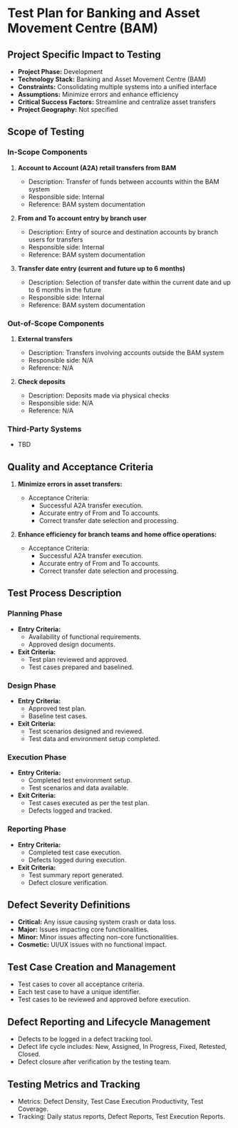 # Test Plan for Banking and Asset Movement Centre (BAM)

## Project Specific Impact to Testing

- **Project Phase:** Development
- **Technology Stack:** Banking and Asset Movement Centre (BAM)
- **Constraints:** Consolidating multiple systems into a unified interface
- **Assumptions:** Minimize errors and enhance efficiency
- **Critical Success Factors:** Streamline and centralize asset transfers
- **Project Geography:** Not specified

## Scope of Testing

### In-Scope Components

1. **Account to Account (A2A) retail transfers from BAM**
   - Description: Transfer of funds between accounts within the BAM system
   - Responsible side: Internal
   - Reference: BAM system documentation

2. **From and To account entry by branch user**
   - Description: Entry of source and destination accounts by branch users for transfers
   - Responsible side: Internal
   - Reference: BAM system documentation

3. **Transfer date entry (current and future up to 6 months)**
   - Description: Selection of transfer date within the current date and up to 6 months in the future
   - Responsible side: Internal
   - Reference: BAM system documentation

### Out-of-Scope Components

1. **External transfers**
   - Description: Transfers involving accounts outside the BAM system
   - Responsible side: N/A
   - Reference: N/A

2. **Check deposits**
   - Description: Deposits made via physical checks
   - Responsible side: N/A
   - Reference: N/A

### Third-Party Systems
- TBD

## Quality and Acceptance Criteria

1. **Minimize errors in asset transfers:**
   - Acceptance Criteria:
     - Successful A2A transfer execution.
     - Accurate entry of From and To accounts.
     - Correct transfer date selection and processing.

2. **Enhance efficiency for branch teams and home office operations:**
   - Acceptance Criteria:
     - Successful A2A transfer execution.
     - Accurate entry of From and To accounts.
     - Correct transfer date selection and processing.

## Test Process Description

### Planning Phase
- **Entry Criteria:**
  - Availability of functional requirements.
  - Approved design documents.
- **Exit Criteria:**
  - Test plan reviewed and approved.
  - Test cases prepared and baselined.

### Design Phase
- **Entry Criteria:**
  - Approved test plan.
  - Baseline test cases.
- **Exit Criteria:**
  - Test scenarios designed and reviewed.
  - Test data and environment setup completed.

### Execution Phase
- **Entry Criteria:**
  - Completed test environment setup.
  - Test scenarios and data available.
- **Exit Criteria:**
  - Test cases executed as per the test plan.
  - Defects logged and tracked.

### Reporting Phase
- **Entry Criteria:**
  - Completed test case execution.
  - Defects logged during execution.
- **Exit Criteria:**
  - Test summary report generated.
  - Defect closure verification.

## Defect Severity Definitions
- **Critical:** Any issue causing system crash or data loss.
- **Major:** Issues impacting core functionalities.
- **Minor:** Minor issues affecting non-core functionalities.
- **Cosmetic:** UI/UX issues with no functional impact.

## Test Case Creation and Management
- Test cases to cover all acceptance criteria.
- Each test case to have a unique identifier.
- Test cases to be reviewed and approved before execution.

## Defect Reporting and Lifecycle Management
- Defects to be logged in a defect tracking tool.
- Defect life cycle includes: New, Assigned, In Progress, Fixed, Retested, Closed.
- Defect closure after verification by the testing team.

## Testing Metrics and Tracking
- Metrics: Defect Density, Test Case Execution Productivity, Test Coverage.
- Tracking: Daily status reports, Defect Reports, Test Execution Reports.